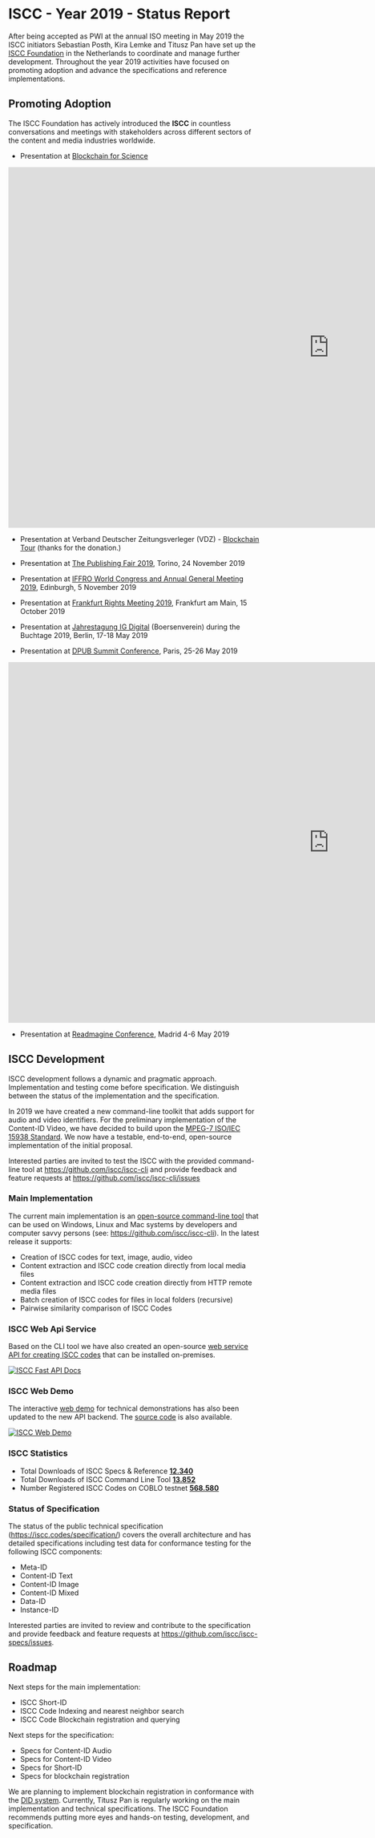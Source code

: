 # ISCC - Year 2019 - Status Report

After being accepted as PWI at the annual ISO meeting in May 2019 the ISCC initiators Sebastian Posth, Kira Lemke and Titusz Pan have set up the [ISCC Foundation](https://iscc.foundation/) in the Netherlands to coordinate and manage further development. Throughout the year 2019 activities have focused on promoting adoption and advance the specifications and reference implementations.

## Promoting Adoption

The ISCC Foundation has actively introduced the **ISCC** in countless conversations and meetings with stakeholders across different sectors of the content and media industries worldwide.

- Presentation at [Blockchain for Science](https://www.blockchainforscience.com/)

<div class="video-wrapper">
  <iframe width="1280" height="720" src="https://www.youtube.com/embed/4OCvPrDhGuQ" frameborder="0" allowfullscreen></iframe>
</div>

- Presentation at Verband Deutscher Zeitungsverleger (VDZ) - [Blockchain Tour]( https://vdz-akademie.de/blockchain-tour/) (thanks for the donation.)

- Presentation at [The Publishing Fair 2019](https://www.thepublishingfair.it/en/sessioni/blockchain-in-publishing/), Torino, 24 November 2019

- Presentation at [IFFRO World Congress and Annual General Meeting 2019](https://www.ifrro2019edinburgh.com/), Edinburgh, 5 November 2019 

- Presentation at [Frankfurt Rights Meeting 2019](https://www.buchmesse.de/en/visit/conferences/frankfurt-rights-meeting), Frankfurt am Main, 15 October 2019

- Presentation at [Jahrestagung IG Digital](https://www.igdigital.de/igd19/) (Boersenverein) during the Buchtage 2019, Berlin, 17-18 May 2019 

- Presentation at [DPUB Summit Conference](https://www.edrlab.org/events/dpub-summit-2019/dps-speakers/#Sebastian_POSTH), Paris, 25-26 May 2019
  
<div class="video-wrapper">
  <iframe width="1280" height="720" src="https://www.youtube.com/embed/BNqWLlwKx5U" frameborder="0" allowfullscreen></iframe>
</div>

- Presentation at [Readmagine Conference](https://readmagine.org/miercoles-5-de-junio/), Madrid 4-6 May 2019

## ISCC Development

ISCC development follows a dynamic and pragmatic approach. Implementation and testing come before specification. We distinguish between the status of the implementation and the specification.

In 2019 we have created a new command-line toolkit that adds support for audio and video identifiers. For the preliminary implementation of the Content-ID Video, we have decided to build upon the [MPEG-7 ISO/IEC 15938 Standard](https://www.iso.org/standard/75399.html). We now have a testable, end-to-end, open-source implementation of the initial proposal.

Interested parties are invited to test the ISCC with the provided command-line tool at https://github.com/iscc/iscc-cli and provide feedback and feature requests at https://github.com/iscc/iscc-cli/issues

### Main Implementation

The current main implementation is an [open-source command-line tool](https://github.com/iscc/iscc-cli) that can be used on Windows, Linux and Mac systems by developers and computer savvy persons (see: https://github.com/iscc/iscc-cli). In the latest release it supports:

- Creation of ISCC codes for text, image, audio, video
- Content extraction and ISCC code creation directly from local media files
- Content extraction and ISCC code creation directly from HTTP remote media files
- Batch creation of ISCC codes for files in local folders (recursive)
- Pairwise similarity comparison of ISCC Codes

### ISCC Web Api Service

Based on the CLI tool we have also created an open-source [web service API for creating ISCC codes](https://github.com/iscc/iscc-service) that can be installed on-premises.

[![ISCC Fast API Docs](../images/iscc-api-interactive-docs.jpg)](https://github.com/iscc/iscc-service)

### ISCC Web Demo

The interactive [web demo](https://iscc.coblo.net/) for technical demonstrations has also been updated to the new API backend. The [source code](https://github.com/coblo/iscc-demo) is also available.

[![ISCC Web Demo](../images/iscc-web-demo.jpg)](https://iscc.coblo.net/)

### ISCC Statistics

- Total Downloads of ISCC Specs & Reference [**12.340**](https://pepy.tech/project/iscc) 
- Total Downloads of ISCC Command Line Tool [**13.852**](https://pepy.tech/project/iscc-cli)
- Number Registered ISCC Codes on COBLO testnet [**568.580**](https://explorer.coblo.net/stream/iscc)

### Status of Specification

The status of the public technical specification (https://iscc.codes/specification/) covers the overall architecture and has detailed specifications including test data for conformance testing for the following ISCC components:

- Meta-ID
- Content-ID Text
- Content-ID Image
- Content-ID Mixed
- Data-ID
- Instance-ID

Interested parties are invited to review and contribute to the specification and provide feedback and feature requests at https://github.com/iscc/iscc-specs/issues.

## Roadmap

Next steps for the main implementation:

- ISCC Short-ID
- ISCC Code Indexing and nearest neighbor search
- ISCC Code Blockchain registration and querying

Next steps for the specification:

- Specs for Content-ID Audio
- Specs for Content-ID Video
- Specs for Short-ID
- Specs for blockchain registration

We are planning to implement blockchain registration in conformance with the [DID system](https://www.w3.org/TR/did-core/). Currently, Titusz Pan is regularly working on the main implementation and technical specifications. The ISCC Foundation recommends putting more eyes and hands-on testing, development, and specification.

